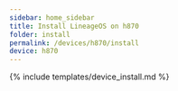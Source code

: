 ```yaml
---
sidebar: home_sidebar
title: Install LineageOS on h870
folder: install
permalink: /devices/h870/install
device: h870
---
```

{% include templates/device_install.md %}
